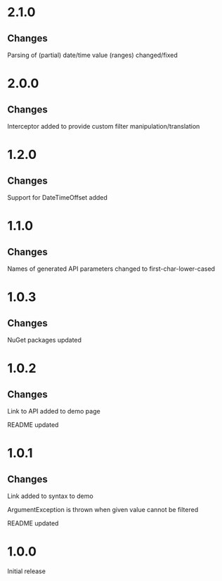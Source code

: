 # 2.1.0

## Changes

Parsing of (partial) date/time value (ranges) changed/fixed

# 2.0.0

## Changes

Interceptor added to provide custom filter manipulation/translation

# 1.2.0

## Changes

Support for DateTimeOffset added

# 1.1.0

## Changes

Names of generated API parameters changed to first-char-lower-cased

# 1.0.3

## Changes

NuGet packages updated

# 1.0.2

## Changes

Link to API added to demo page

README updated

# 1.0.1

## Changes

Link added to syntax to demo

ArgumentException is thrown when given value cannot be filtered

README updated

# 1.0.0

Initial release